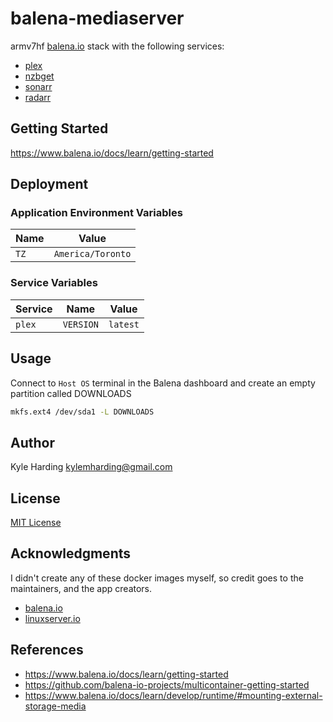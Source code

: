 # balena-mediaserver

armv7hf [balena.io](https://www.balena.io/) stack with the following services:
* [plex](https://hub.docker.com/r/lsioarmhf/plex)
* [nzbget](https://hub.docker.com/r/lsioarmhf/nzbget)
* [sonarr](https://hub.docker.com/r/lsioarmhf/sonarr)
* [radarr](https://hub.docker.com/r/lsioarmhf/radarr)

## Getting Started

https://www.balena.io/docs/learn/getting-started

## Deployment

### Application Environment Variables

|Name|Value|
|---|---|
|`TZ`|`America/Toronto`|

### Service Variables

|Service|Name|Value|
|---|---|---|
|`plex`|`VERSION`|`latest`|

## Usage

Connect to `Host OS` terminal in the Balena dashboard
and create an empty partition called DOWNLOADS

```bash
mkfs.ext4 /dev/sda1 -L DOWNLOADS
```

## Author

Kyle Harding <kylemharding@gmail.com>

## License

[MIT License](./LICENSE)

## Acknowledgments

I didn't create any of these docker images myself, so credit goes to the
maintainers, and the app creators.

* [balena.io](https://www.balena.io/)
* [linuxserver.io](https://linuxserver.io/)

## References

* https://www.balena.io/docs/learn/getting-started
* https://github.com/balena-io-projects/multicontainer-getting-started
* https://www.balena.io/docs/learn/develop/runtime/#mounting-external-storage-media


